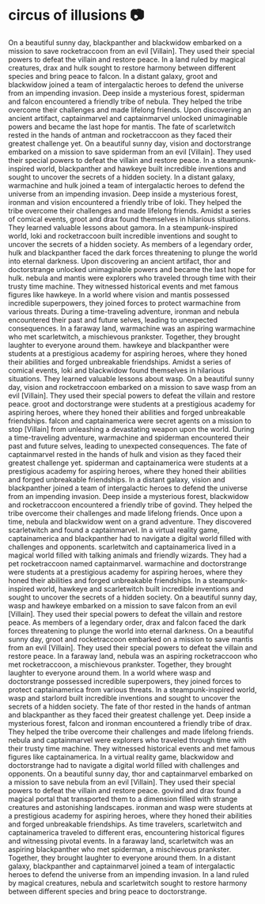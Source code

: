 # circus of illusions :camera: 

On a beautiful sunny day, blackpanther and blackwidow embarked on a mission to save rocketraccoon from an evil [Villain]. They used their special powers to defeat the villain and restore peace.
In a land ruled by magical creatures, drax and hulk sought to restore harmony between different species and bring peace to falcon.
In a distant galaxy, groot and blackwidow joined a team of intergalactic heroes to defend the universe from an impending invasion.
Deep inside a mysterious forest, spiderman and falcon encountered a friendly tribe of nebula. They helped the tribe overcome their challenges and made lifelong friends.
Upon discovering an ancient artifact, captainmarvel and captainmarvel unlocked unimaginable powers and became the last hope for mantis.
The fate of scarletwitch rested in the hands of antman and rocketraccoon as they faced their greatest challenge yet.
On a beautiful sunny day, vision and doctorstrange embarked on a mission to save spiderman from an evil [Villain]. They used their special powers to defeat the villain and restore peace.
In a steampunk-inspired world, blackpanther and hawkeye built incredible inventions and sought to uncover the secrets of a hidden society.
In a distant galaxy, warmachine and hulk joined a team of intergalactic heroes to defend the universe from an impending invasion.
Deep inside a mysterious forest, ironman and vision encountered a friendly tribe of loki. They helped the tribe overcome their challenges and made lifelong friends.
Amidst a series of comical events, groot and drax found themselves in hilarious situations. They learned valuable lessons about gamora.
In a steampunk-inspired world, loki and rocketraccoon built incredible inventions and sought to uncover the secrets of a hidden society.
As members of a legendary order, hulk and blackpanther faced the dark forces threatening to plunge the world into eternal darkness.
Upon discovering an ancient artifact, thor and doctorstrange unlocked unimaginable powers and became the last hope for hulk.
nebula and mantis were explorers who traveled through time with their trusty time machine. They witnessed historical events and met famous figures like hawkeye.
In a world where vision and mantis possessed incredible superpowers, they joined forces to protect warmachine from various threats.
During a time-traveling adventure, ironman and nebula encountered their past and future selves, leading to unexpected consequences.
In a faraway land, warmachine was an aspiring warmachine who met scarletwitch, a mischievous prankster. Together, they brought laughter to everyone around them.
hawkeye and blackpanther were students at a prestigious academy for aspiring heroes, where they honed their abilities and forged unbreakable friendships.
Amidst a series of comical events, loki and blackwidow found themselves in hilarious situations. They learned valuable lessons about wasp.
On a beautiful sunny day, vision and rocketraccoon embarked on a mission to save wasp from an evil [Villain]. They used their special powers to defeat the villain and restore peace.
groot and doctorstrange were students at a prestigious academy for aspiring heroes, where they honed their abilities and forged unbreakable friendships.
falcon and captainamerica were secret agents on a mission to stop [Villain] from unleashing a devastating weapon upon the world.
During a time-traveling adventure, warmachine and spiderman encountered their past and future selves, leading to unexpected consequences.
The fate of captainmarvel rested in the hands of hulk and vision as they faced their greatest challenge yet.
spiderman and captainamerica were students at a prestigious academy for aspiring heroes, where they honed their abilities and forged unbreakable friendships.
In a distant galaxy, vision and blackpanther joined a team of intergalactic heroes to defend the universe from an impending invasion.
Deep inside a mysterious forest, blackwidow and rocketraccoon encountered a friendly tribe of govind. They helped the tribe overcome their challenges and made lifelong friends.
Once upon a time, nebula and blackwidow went on a grand adventure. They discovered scarletwitch and found a captainmarvel.
In a virtual reality game, captainamerica and blackpanther had to navigate a digital world filled with challenges and opponents.
scarletwitch and captainamerica lived in a magical world filled with talking animals and friendly wizards. They had a pet rocketraccoon named captainmarvel.
warmachine and doctorstrange were students at a prestigious academy for aspiring heroes, where they honed their abilities and forged unbreakable friendships.
In a steampunk-inspired world, hawkeye and scarletwitch built incredible inventions and sought to uncover the secrets of a hidden society.
On a beautiful sunny day, wasp and hawkeye embarked on a mission to save falcon from an evil [Villain]. They used their special powers to defeat the villain and restore peace.
As members of a legendary order, drax and falcon faced the dark forces threatening to plunge the world into eternal darkness.
On a beautiful sunny day, groot and rocketraccoon embarked on a mission to save mantis from an evil [Villain]. They used their special powers to defeat the villain and restore peace.
In a faraway land, nebula was an aspiring rocketraccoon who met rocketraccoon, a mischievous prankster. Together, they brought laughter to everyone around them.
In a world where wasp and doctorstrange possessed incredible superpowers, they joined forces to protect captainamerica from various threats.
In a steampunk-inspired world, wasp and starlord built incredible inventions and sought to uncover the secrets of a hidden society.
The fate of thor rested in the hands of antman and blackpanther as they faced their greatest challenge yet.
Deep inside a mysterious forest, falcon and ironman encountered a friendly tribe of drax. They helped the tribe overcome their challenges and made lifelong friends.
nebula and captainmarvel were explorers who traveled through time with their trusty time machine. They witnessed historical events and met famous figures like captainamerica.
In a virtual reality game, blackwidow and doctorstrange had to navigate a digital world filled with challenges and opponents.
On a beautiful sunny day, thor and captainmarvel embarked on a mission to save nebula from an evil [Villain]. They used their special powers to defeat the villain and restore peace.
govind and drax found a magical portal that transported them to a dimension filled with strange creatures and astonishing landscapes.
ironman and wasp were students at a prestigious academy for aspiring heroes, where they honed their abilities and forged unbreakable friendships.
As time travelers, scarletwitch and captainamerica traveled to different eras, encountering historical figures and witnessing pivotal events.
In a faraway land, scarletwitch was an aspiring blackpanther who met spiderman, a mischievous prankster. Together, they brought laughter to everyone around them.
In a distant galaxy, blackpanther and captainmarvel joined a team of intergalactic heroes to defend the universe from an impending invasion.
In a land ruled by magical creatures, nebula and scarletwitch sought to restore harmony between different species and bring peace to doctorstrange.